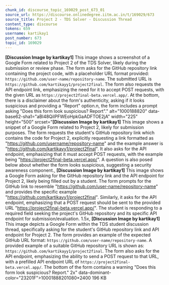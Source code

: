 ```yaml
---
chunk_id: discourse_topic_169029_post_673_01
source_url: https://discourse.onlinedegree.iitm.ac.in/t/169029/673
source_title: Project 2 - TDS Solver - Discussion Thread
content_type: discourse
tokens: 659
username: kartikay1
post_number: 673
topic_id: 169029
---
```


**[Discussion Image by kartikay1]** This image shows a screenshot of a Google Form related to Project 2 of the TDS Solver, likely during the submission or review phase. The form asks for the GitHub repository link containing the project code, with a placeholder URL format provided: `https://github.com/user-name/repository-name`. The submitted URL is `https://github.com/kartikayy1/project2final`. The form also requests the API endpoint link, emphasizing the need for it to accept POST requests, with the given URL as `https://project2final-beta.vercel.app/`. At the bottom, there is a disclaimer about the form's authenticity, asking if it looks suspicious and providing a "Report" option.n, the form includes a prompt asking "Does this form look suspicious? Report"." alt="1000188820" data-base62-sha1="aBl48QiIPFWEoHpkGaADFTOE2jA" width="225" height="500" srcset="**[Discussion Image by kartikay1]** This image shows a snippet of a Google Form related to Project 2, likely for submission purposes. The form requests the student's GitHub repository link which contains the code for Project 2, explicitly requesting a link formatted as "https://github.com/username/repository-name" and the example answer is "https://github.com/kartikayy1/project2final". It also asks for the API endpoint, emphasizing that it must accept POST requests, with the example being "https://project2final-beta.vercel.app/". A question is also posed below about whether the form looks suspicious, suggesting a security awareness component., **[Discussion Image by kartikay1]** This image shows a Google Form asking for the GitHub repository link and the API endpoint for Project 2, likely being filled out by a student. The form prompts for the GitHub link to resemble "https://github.com/user-name/repository-name" and provides the specific example "https://github.com/kartikayy1/project2final". Similarly, it asks for the API endpoint, emphasizing that a POST request should be sent to the provided URL "https://project2final-beta.vercel.app/". The student is responding to a required field seeking the project's GitHub repository and its specific API endpoint for submission/evaluation. 1.5x, **[Discussion Image by kartikay1]** This image depicts a Google Form within the TDS student discussion thread, specifically asking for the student's GitHub repository link and API endpoint for Project 2. The form provides an example of the expected GitHub URL format: `https://github.com/user-name/repository-name`. A provided example of a suitable GitHub repository URL is shown as: `https://github.com/kartikayy1/project2final`. The form also asks for the API endpoint, emphasizing the ability to send a POST request to that URL, with a prefilled API endpoint URL of `https://project2final-beta.vercel.app/`. The bottom of the form contains a warning "Does this form look suspicious? Report." 2x" data-dominant-color="23201F">10001888201080×2400 196 KB
